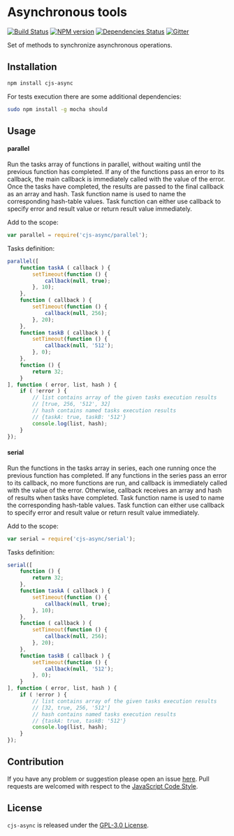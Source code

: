 Asynchronous tools
==================

[![Build Status](https://img.shields.io/travis/cjssdk/async.svg?style=flat-square)](https://travis-ci.org/cjssdk/async)
[![NPM version](https://img.shields.io/npm/v/cjs-async.svg?style=flat-square)](https://www.npmjs.com/package/cjs-async)
[![Dependencies Status](https://img.shields.io/david/cjssdk/async.svg?style=flat-square)](https://david-dm.org/cjssdk/async)
[![Gitter](https://img.shields.io/badge/gitter-join%20chat-blue.svg?style=flat-square)](https://gitter.im/DarkPark/cjssdk)


Set of methods to synchronize asynchronous operations.


## Installation ##

```bash
npm install cjs-async
```

For tests execution there are some additional dependencies:

```bash
sudo npm install -g mocha should
```


## Usage ##

#### parallel

Run the tasks array of functions in parallel, without waiting until the previous function has completed.
If any of the functions pass an error to its callback, the main callback is immediately called with the value of the error.
Once the tasks have completed, the results are passed to the final callback as an array and hash.
Task function name is used to name the corresponding hash-table values.
Task function can either use callback to specify error and result value or return result value immediately.

Add to the scope:

```js
var parallel = require('cjs-async/parallel');
```

Tasks definition:

```js
parallel([
    function taskA ( callback ) {
        setTimeout(function () {
            callback(null, true);
        }, 10);
    },
    function ( callback ) {
        setTimeout(function () {
            callback(null, 256);
        }, 20);
    },
    function taskB ( callback ) {
        setTimeout(function () {
            callback(null, '512');
        }, 0);
    },
    function () {
        return 32;
    }
], function ( error, list, hash ) {
    if ( !error ) {
        // list contains array of the given tasks execution results
        // [true, 256, '512', 32]
        // hash contains named tasks execution results
        // {taskA: true, taskB: '512'}
        console.log(list, hash);
    }
});
```

#### serial

Run the functions in the tasks array in series, each one running once the previous function has completed.
If any functions in the series pass an error to its callback, no more functions are run,
and callback is immediately called with the value of the error.
Otherwise, callback receives an array and hash of results when tasks have completed.
Task function name is used to name the corresponding hash-table values.
Task function can either use callback to specify error and result value or return result value immediately.

Add to the scope:

```js
var serial = require('cjs-async/serial');
```

Tasks definition:

```js
serial([
    function () {
        return 32;
    },
    function taskA ( callback ) {
        setTimeout(function () {
            callback(null, true);
        }, 10);
    },
    function ( callback ) {
        setTimeout(function () {
            callback(null, 256);
        }, 20);
    },
    function taskB ( callback ) {
        setTimeout(function () {
            callback(null, '512');
        }, 0);
    }
], function ( error, list, hash ) {
    if ( !error ) {
        // list contains array of the given tasks execution results
        // [32, true, 256, '512']
        // hash contains named tasks execution results
        // {taskA: true, taskB: '512'}
        console.log(list, hash);
    }
});
```


## Contribution ##

If you have any problem or suggestion please open an issue [here](https://github.com/cjssdk/async/issues).
Pull requests are welcomed with respect to the [JavaScript Code Style](https://github.com/DarkPark/jscs).


## License ##

`cjs-async` is released under the [GPL-3.0 License](http://opensource.org/licenses/GPL-3.0).
